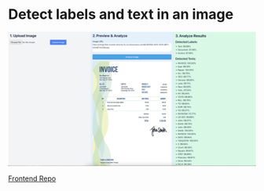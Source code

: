 
# Detect labels and text in an image

<img src="./images/img-1.png" width="800" />

[Frontend Repo](https://github.com/davidramos-om/aws-rekognition-frontend)